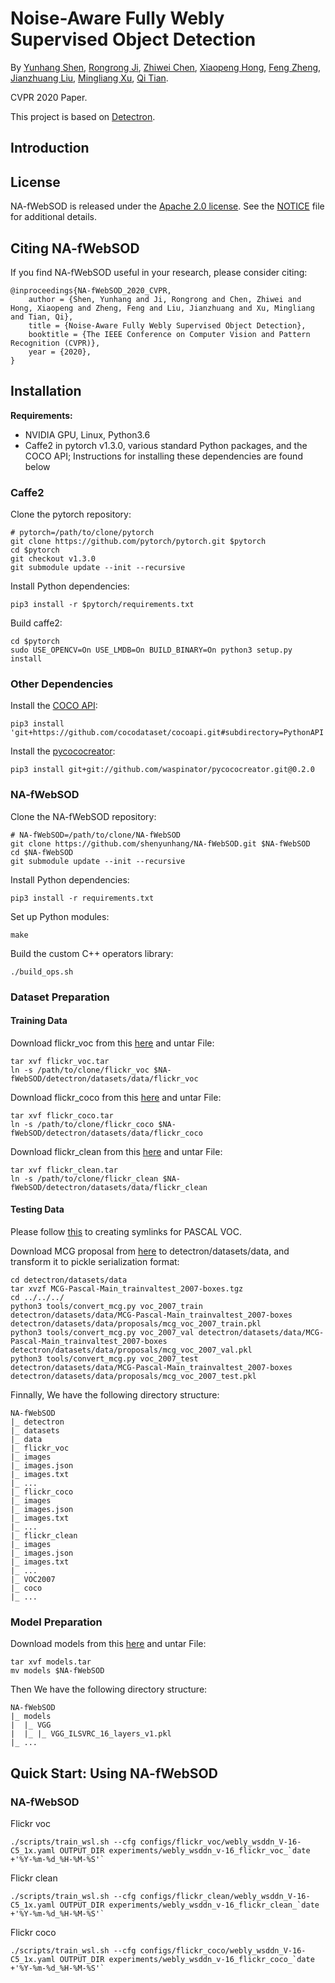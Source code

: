 # Noise-Aware Fully Webly Supervised Object Detection

By [Yunhang Shen](), [Rongrong Ji](), [Zhiwei Chen](), [Xiaopeng Hong](), [Feng Zheng](), [Jianzhuang Liu](), [Mingliang Xu](), [Qi Tian]().

CVPR 2020 Paper.

This project is based on [Detectron](https://github.com/facebookresearch/Detectron).


## Introduction



## License

NA-fWebSOD is released under the [Apache 2.0 license](https://github.com/shenyunhang/NA-fWebSOD/blob/NA-fWebSOD/LICENSE). See the [NOTICE](https://github.com/shenyunhang/NA-fWebSOD/blob/NA-fWebSOD/NOTICE) file for additional details.


## Citing NA-fWebSOD

If you find NA-fWebSOD useful in your research, please consider citing:

```
@inproceedings{NA-fWebSOD_2020_CVPR,
	author = {Shen, Yunhang and Ji, Rongrong and Chen, Zhiwei and Hong, Xiaopeng and Zheng, Feng and Liu, Jianzhuang and Xu, Mingliang and Tian, Qi},
	title = {Noise-Aware Fully Webly Supervised Object Detection},
	booktitle = {The IEEE Conference on Computer Vision and Pattern Recognition (CVPR)},
	year = {2020},
}   
```


## Installation

**Requirements:**

- NVIDIA GPU, Linux, Python3.6
- Caffe2 in pytorch v1.3.0, various standard Python packages, and the COCO API; Instructions for installing these dependencies are found below

### Caffe2

Clone the pytorch repository:
```
# pytorch=/path/to/clone/pytorch
git clone https://github.com/pytorch/pytorch.git $pytorch
cd $pytorch
git checkout v1.3.0
git submodule update --init --recursive
```

Install Python dependencies:
```
pip3 install -r $pytorch/requirements.txt
```

Build caffe2:
```
cd $pytorch
sudo USE_OPENCV=On USE_LMDB=On BUILD_BINARY=On python3 setup.py install
```


### Other Dependencies

Install the [COCO API](https://github.com/cocodataset/cocoapi):
```
pip3 install 'git+https://github.com/cocodataset/cocoapi.git#subdirectory=PythonAPI'
```

Install the [pycococreator](https://github.com/waspinator/pycococreator):
```
pip3 install git+git://github.com/waspinator/pycococreator.git@0.2.0
```


###  NA-fWebSOD

Clone the NA-fWebSOD repository:
```
# NA-fWebSOD=/path/to/clone/NA-fWebSOD
git clone https://github.com/shenyunhang/NA-fWebSOD.git $NA-fWebSOD
cd $NA-fWebSOD
git submodule update --init --recursive
```

Install Python dependencies:
```
pip3 install -r requirements.txt
```

Set up Python modules:
```
make
```

Build the custom C++ operators library:
```
./build_ops.sh
```

### Dataset Preparation

#### Training Data

Download flickr_voc from this [here](https://1drv.ms/u/s!Am1oWgo9554dgQhBFu9FBPeCqjpz?e=WcVh9O) and untar File:
```
tar xvf flickr_voc.tar
ln -s /path/to/clone/flickr_voc $NA-fWebSOD/detectron/datasets/data/flickr_voc
```

Download flickr_coco from this [here](https://1drv.ms/u/s!Am1oWgo9554dgQhBFu9FBPeCqjpz?e=WcVh9O) and untar File:
```
tar xvf flickr_coco.tar
ln -s /path/to/clone/flickr_coco $NA-fWebSOD/detectron/datasets/data/flickr_coco
```

Download flickr_clean from this [here](https://1drv.ms/u/s!Am1oWgo9554dgQhBFu9FBPeCqjpz?e=WcVh9O) and untar File:
```
tar xvf flickr_clean.tar
ln -s /path/to/clone/flickr_clean $NA-fWebSOD/detectron/datasets/data/flickr_clean
```

#### Testing Data

Please follow [this](https://github.com/shenyunhang/NA-fWebSOD/blob/NA-fWebSOD/detectron/datasets/data/README.md#creating-symlinks-for-pascal-voc) to creating symlinks for PASCAL VOC.

Download MCG proposal from [here](https://www2.eecs.berkeley.edu/Research/Projects/CS/vision/grouping/mcg/) to detectron/datasets/data, and transform it to pickle serialization format:
```
cd detectron/datasets/data
tar xvzf MCG-Pascal-Main_trainvaltest_2007-boxes.tgz
cd ../../../
python3 tools/convert_mcg.py voc_2007_train detectron/datasets/data/MCG-Pascal-Main_trainvaltest_2007-boxes detectron/datasets/data/proposals/mcg_voc_2007_train.pkl
python3 tools/convert_mcg.py voc_2007_val detectron/datasets/data/MCG-Pascal-Main_trainvaltest_2007-boxes detectron/datasets/data/proposals/mcg_voc_2007_val.pkl
python3 tools/convert_mcg.py voc_2007_test detectron/datasets/data/MCG-Pascal-Main_trainvaltest_2007-boxes detectron/datasets/data/proposals/mcg_voc_2007_test.pkl
```

Finnally, We have the following directory structure:
```
NA-fWebSOD
|_ detectron
|_ datasets
|_ data
|_ flickr_voc
|_ images
|_ images.json
|_ images.txt
|_ ...
|_ flickr_coco
|_ images
|_ images.json
|_ images.txt
|_ ...
|_ flickr_clean
|_ images
|_ images.json
|_ images.txt
|_ ...
|_ VOC2007
|_ coco
|_ ...
```

### Model Preparation

Download models from this [here](https://1drv.ms/u/s!Am1oWgo9554dgQhBFu9FBPeCqjpz?e=WcVh9O) and untar File:
```
tar xvf models.tar
mv models $NA-fWebSOD
```

Then We have the following directory structure:
```
NA-fWebSOD
|_ models
|  |_ VGG
|  |_ |_ VGG_ILSVRC_16_layers_v1.pkl
|_ ...
```

## Quick Start: Using NA-fWebSOD
### NA-fWebSOD

Flickr voc
```
./scripts/train_wsl.sh --cfg configs/flickr_voc/webly_wsddn_V-16-C5_1x.yaml OUTPUT_DIR experiments/webly_wsddn_v-16_flickr_voc_`date +'%Y-%m-%d_%H-%M-%S'`
```

Flickr clean
```
./scripts/train_wsl.sh --cfg configs/flickr_clean/webly_wsddn_V-16-C5_1x.yaml OUTPUT_DIR experiments/webly_wsddn_v-16_flickr_clean_`date +'%Y-%m-%d_%H-%M-%S'`
```

Flickr coco
```
./scripts/train_wsl.sh --cfg configs/flickr_coco/webly_wsddn_V-16-C5_1x.yaml OUTPUT_DIR experiments/webly_wsddn_v-16_flickr_coco_`date +'%Y-%m-%d_%H-%M-%S'`
```
